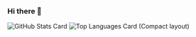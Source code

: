 ### Hi there 👋
![GitHub Stats Card](https://github-readme-stats.vercel.app/api?username=kantasasakimaru&show_icons=true&count_private=true&theme=synthwave)
![Top Languages Card (Compact layout)](https://github-readme-stats.vercel.app/api/top-langs/?username=kantasasakimaru&show_icons=true&count_private=true&theme=synthwave&layout=compact)
<!--
**kantasasakimaru/kantasasakimaru** is a ✨ _special_ ✨ repository because its `README.md` (this file) appears on your GitHub profile.

Here are some ideas to get you started:

- 🔭 I’m currently working on ...
- 🌱 I’m currently learning ...
- 👯 I’m looking to collaborate on ...
- 🤔 I’m looking for help with ...
- 💬 Ask me about ...
- 📫 How to reach me: ...
- 😄 Pronouns: ...
- ⚡ Fun fact: ...
-->
